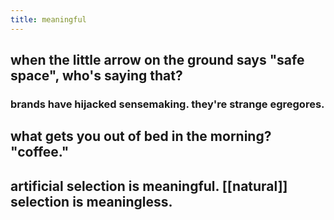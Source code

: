 ```yaml
---
title: meaningful
---
```


## when the little arrow on the ground says "safe space", who's saying that?
### brands have hijacked sensemaking. they're strange egregores.
## what gets you out of bed in the morning? "coffee."
## artificial selection is meaningful. [[natural]] selection is meaningless.
##
